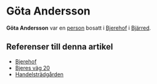 # Göta Andersson

**Göta Andersson** var en [person](person) bosatt i [Bjerehof](bjerehof) i [Bjärred](bjärred).

## Referenser till denna artikel

* [Bjerehof](bjerehof)
* [Bjeres väg 20](bjeres%20väg%2020)
* [Handelsträdgården](handelsträdgården)
